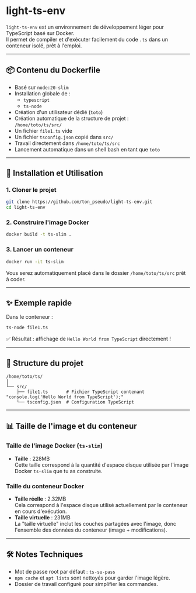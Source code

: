 # light-ts-env

`light-ts-env` est un environnement de développement léger pour TypeScript basé sur Docker.  
Il permet de compiler et d'exécuter facilement du code `.ts` dans un conteneur isolé, prêt à l'emploi.

---

## 📦 Contenu du Dockerfile

- Basé sur `node:20-slim`
- Installation globale de :
  - `typescript`
  - `ts-node`
- Création d'un utilisateur dédié (`toto`)
- Création automatique de la structure de projet :  
  `/home/toto/ts/src/`
- Un fichier `file1.ts` vide
- Un fichier `tsconfig.json` copié dans `src/`
- Travail directement dans `/home/toto/ts/src`
- Lancement automatique dans un shell bash en tant que `toto`

---

## 🚀 Installation et Utilisation

### 1. Cloner le projet

```bash
git clone https://github.com/ton_pseudo/light-ts-env.git
cd light-ts-env
```

### 2. Construire l'image Docker

```bash
docker build -t ts-slim .
```

### 3. Lancer un conteneur

```bash
docker run -it ts-slim
```

Vous serez automatiquement placé dans le dossier `/home/toto/ts/src` prêt à coder.

---

## ✨ Exemple rapide

Dans le conteneur :

```bash
ts-node file1.ts
```

✅ Résultat : affichage de `Hello World from TypeScript` directement !

---

## 📂 Structure du projet

```
/home/toto/ts/
│
└── src/
    ├── file1.ts       # Fichier TypeScript contenant "console.log('Hello World from TypeScript');"
    └── tsconfig.json  # Configuration TypeScript
```

---

## 📊 Taille de l'image et du conteneur

### Taille de l'image Docker (`ts-slim`)

- **Taille** : 228MB  
  Cette taille correspond à la quantité d'espace disque utilisée par l'image Docker `ts-slim` que tu as construite.

### Taille du conteneur Docker

- **Taille réelle** : 2.32MB  
  Cela correspond à l'espace disque utilisé actuellement par le conteneur en cours d'exécution.
- **Taille virtuelle** : 231MB  
  La "taille virtuelle" inclut les couches partagées avec l'image, donc l'ensemble des données du conteneur (image + modifications).

---

## 🛠 Notes Techniques

- Mot de passe root par défaut : `ts-su-pass`
- `npm cache` et `apt lists` sont nettoyés pour garder l'image légère.
- Dossier de travail configuré pour simplifier les commandes.

